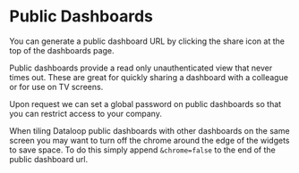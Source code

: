 # Public Dashboards

You can generate a public dashboard URL by clicking the share icon at the top of the dashboards page.

Public dashboards provide a read only unauthenticated view that never times out. These are great for quickly sharing a dashboard with a colleague or for use on TV screens.

Upon request we can set a global password on public dashboards so that you can restrict access to your company.

When tiling Dataloop public dashboards with other dashboards on the same screen you may want to turn off the chrome around the edge of the widgets to save space. To do this simply append `&chrome=false` to the end of the public dashboard url.
